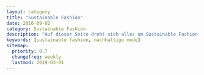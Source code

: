 ```yaml
---
layout: category
title: "Sustainable Fashion"
date: 2016-09-02
category: Sustainable Fashion
description: "Auf dieser Seite dreht sich alles um Sustainable Fashion. Ich erkläre was an Fast Fashion so schlimm ist und welche Möglichkeiten du hast, auf nachhaltigere Alternativen umzusteigen. Zudem gibt es eine Liste mit allen Onlineshops, die nachhaltig produzierte Kleidung verkaufen."
keywords: [sustainable fashion, nachhaltige mode]
sitemap:
  priority: 0.7
  changefreq: weekly
  lastmod: 2019-03-01
---
```

